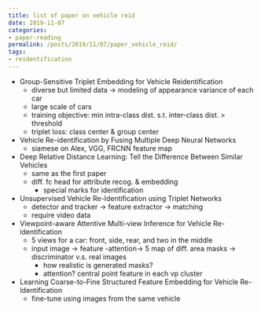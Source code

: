 ```yaml
---
title: list of paper on vehicle reid
date: 2019-11-07
categories:
- paper-reading
permalink: /posts/2019/11/07/paper_vehicle_reid/
tags:
- reidentification
---
```



- Group-Sensitive Triplet Embedding for Vehicle Reidentification
    - diverse but limited data -> modeling of appearance variance of each car
    - large scale of cars
    - training objective: min intra-class dist. s.t. inter-class dist. > threshold
    - triplet loss: class center & group center
- Vehicle Re-identification by Fusing Multiple Deep Neural Networks
    - siamese on Alex, VGG, FRCNN feature map
- Deep Relative Distance Learning: Tell the Difference Between Similar Vehicles
    - same as the first paper
    - diff. fc head for attribute recog. & embedding
        - special marks for identification
- Unsupervised Vehicle Re-Identification using Triplet Networks
    - detector and tracker -> feature extractor -> matching
    - require video data
- Viewpoint-aware Attentive Multi-view Inference for Vehicle Re-identification
    - 5 views for a car: front, side, rear, and two in the middle
    - input image -> feature -attention-> 5 map of diff. area masks -> discriminator v.s. real images
        - how realistic is generated masks?
        - attention? central point feature in each vp cluster
- Learning Coarse-to-Fine Structured Feature Embedding for Vehicle Re-Identification
    - fine-tune using images from the same vehicle
